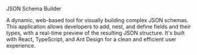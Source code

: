 JSON Schema Builder

A dynamic, web-based tool for visually building complex JSON schemas. This application allows developers to add, nest, and define fields and their types, with a real-time preview of the resulting JSON structure. It's built with React, TypeScript, and Ant Design for a clean and efficient user experience.
